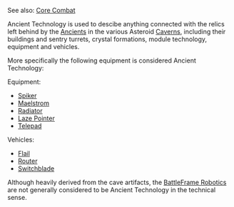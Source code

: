 See also: [Core Combat](../items/Core_Combat.md)

Ancient Technology is used to descibe anything connected with the relics left
behind by the [Ancients](Ancients.md) in the various Asteroid
[Caverns](../locations/Caverns.md), including their buildings and sentry
turrets, crystal formations, module technology, equipment and vehicles.

More specifically the following equipment is considered Ancient Technology:

Equipment:

- [Spiker](../weapons/Spiker.md)
- [Maelstrom](../weapons/Maelstrom.md)
- [Radiator](../weapons/Radiator.md)
- [Laze Pointer](../weapons/Laze_Pointer.md)
- [Telepad](../weapons/Telepad.md)

Vehicles:

- [Flail](../vehicles/Flail.md)
- [Router](../vehicles/Router.md)
- [Switchblade](../items/Switchblade.md)

Although heavily derived from the cave artifacts, the
[BattleFrame Robotics](../vehicles/BattleFrame_Robotics.md) are not generally
considered to be Ancient Technology in the technical sense.

